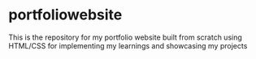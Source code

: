 # portfoliowebsite
This is the repository for my portfolio website built from scratch using HTML/CSS for implementing my learnings and showcasing my projects
